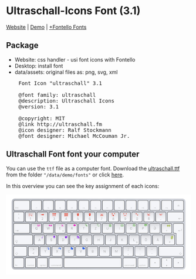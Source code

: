 # Ultraschall-Icons Font (3.1)

[Website](http://ultraschall.fm) | [Demo](http://us-fonticon.wikibyte.org) | [+Fontello Fonts](https://github.com/Ultraschall/US-Font-Icons/tree/master/fontello)

## Package

- Website: css handler - usi font icons with Fontello
- Desktop: install font
- data/assets: original files as: png, svg, xml

<pre>
    Font Icon "ultraschall" 3.1

    @font family: ultraschall
    @description: Ultraschall Icons
    @version: 3.1

    @copyright: MIT
    @link http://ultraschall.fm
    @icon designer: Ralf Stockmann
    @font designer: Michael McCouman Jr.
</pre>

## Ultraschall Font font your computer

You can use the <code>ttf</code> file as a computer font. Download the <a href="https://github.com/Ultraschall/US-Font-Icons/blob/master/data/demo/fonts/ultraschall.ttf?raw=true">ultraschall.ttf</a> from the folder <code>"/data/demo/fonts"</code> or click <a href="https://github.com/Ultraschall/US-Font-Icons/blob/master/data/demo/fonts/ultraschall.ttf?raw=true">here</a>.

In this overview you can see the key assignment of each icons:

<img src="https://raw.githubusercontent.com/Ultraschall/US-Font-Icons/master/data/demo/img/font-shortcuts.png">
